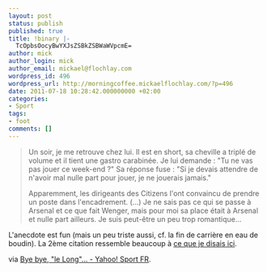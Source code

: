 ```yaml
---
layout: post
status: publish
published: true
title: !binary |-
  TcOpbsOocyBwYXJsZSBkZSBWaWVpcmE=
author: mick
author_login: mick
author_email: mickael@flochlay.com
wordpress_id: 496
wordpress_url: http://morningcoffee.mickaelflochlay.com/?p=496
date: 2011-07-18 10:28:42.000000000 +02:00
categories:
- Sport
tags:
- foot
comments: []
---
```

<blockquote>Un soir, je me retrouve chez lui. Il est en short, sa cheville a triplé de volume et il tient une gastro carabinée. Je lui demande : "Tu ne vas pas jouer ce week-end ?" Sa réponse fuse : "Si je devais attendre de n'avoir mal nulle part pour jouer, je ne jouerais jamais."

Apparemment, les dirigeants des Citizens l'ont convaincu de prendre un poste dans l'encadrement. (...) Je ne sais pas ce qui se passe à Arsenal et ce que fait Wenger, mais pour moi sa place était à Arsenal et nulle part ailleurs. Je suis peut-être un peu trop romantique...</blockquote>
L'anecdote est fun (mais un peu triste aussi, cf. la fin de carrière en eau de boudin). La 2ème citation ressemble beaucoup à <a title="Clap de fin pour Vieira ?" href="/484/clap-de-fin-pour-vieira">ce que je disais ici</a>.

via <a href="http://fr.sports.yahoo.com/fo/pierrotlefoot/article/1551634/bye-bye-le-long/">Bye bye, "le Long"... - Yahoo! Sport FR</a>.

